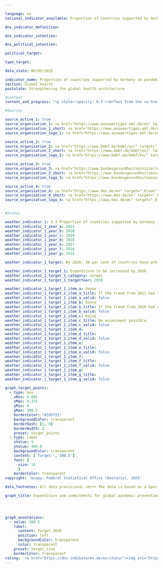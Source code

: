 ```yaml
---

language: en        
national_indicator_available: Proportion of countries supported by Germany in pandemic prevention, preparedness, and response (PPR) that have made progress in the Global Health Security Index (GHSI), relative to the total number of countries supported by Germany in the area of PPR        

dns_indicator_definition:         

dns_indicator_intention:         

dns_political_intention:         

political_target:         

type_target:         

data_state: 06/05/2025        

indicator_name: Proportion of countries supported by Germany in pandemic prevention, preparedness, and response (PPR) that have made progress in the Global Health Security Index (GHSI), relative to the total number of countries supported by Germany in the area of PPR        
section: Global health        
postulate: Strengthening the global health architecture        

#content         
content_and_progress: "<p style='opacity: 0.5'><b>Text from the <a href='https://dns-indikatoren.de/assets/Publikationen/Indikatorenberichte/2022.pdf'>Indicator Report 2022&nbsp;</a></b><br><br>The data for the indicator come from special analyses of the relevant budget headings and commitment appropriations from the Federal Foreign Office (AA), the Federal Ministry of Education and Research (BMBF), the Federal Ministry of Health (BMG) and the Federal Ministry for Economic Cooperation and Development (BMZ). Programmes are taken into account in the analyses whose objectives fall directly under the heading of pandemic prevention and response or who are primarily intended to enhance relevant capabilities in the field of health care.<br><br>The programmes cover matters such as the pandemic prevention and response functions of the World Health Organization (WHO), sanitation, One Health (that is, in interdisciplinary cooperation between human and veterinary medicine and the environmental sector), vaccination infrastructure and research and development, both at home and abroad, in so far as the R&D findings and innovations also benefit the countries of the Global South. Additionally, programmes launched in response to the COVID-19&nbsp;pandemic have also been taken into account. The latter include among others WHO programmes and activities, humanitarian aid, vaccine development, crisis response and emergency assistance and loans to help health services in countries of the Global South to respond to the crisis. <br><br>As regards the figures, it should be noted that it is not possible to draw hard and fast lines between the content of programmes, since the indicator field is closely interlinked with numerous other areas of the health system. The indicator therefore takes account of a range of programmes, such as Germany’s contribution to the WHO to support its emergency programme and to provide flexible initial funding for crisis response measures through the Contingency Fund for Emergencies, support for a vaccination programme for the reduction of child mortality in the East African Community, improvement of drinking water supply and sanitation in Burkina Faso and a biosecurity cooperation programme.<br><br>Besides the thematic prioritisation, it should also be noted that some of the programmes are focused on general reinforcement of global coordination and organisational capacity and therefore do not exclusively benefit countries of the Global South. Nor can a precise line be drawn between preventive and reactive measures. Developing preventive capacity may, for example, enhance responsiveness to a pandemic situation, while reactive measures may contribute to capacity-building in the long term.<br><br>To avoid a statistical outlier resulting from the response to the COVID-19&nbsp;pandemic, these expenditure items and pledges are not part of the indicators but are shown separately in the chart. The amounts of expenditure and pledges that are displayed, moreover, say nothing about the success of the programmes. The indicator represents Germany’s monetary contribution to pandemic prevention and response. A more extensive assessment would be needed to gauge the impact of that contribution. In view of the foregoing provisos, therefore, the recorded figures are not by any means a full reflection of the German expenditure and pledges that directly or indirectly influence the pandemic prevention and response effort.<br><br>Between 2015&nbsp;and 2021, expenditure and pledges for pandemic prevention and response rose from EUR 147.9&nbsp;million to EUR 369.7&nbsp;million (provisional figure) and were thus &#8209; in line with the Federal Government's target &#8209; significantly above the 2019&nbsp;figure. The separately reported expenditures on COVID-19&nbsp;pandemic containment were 842.7&nbsp;million euros in 2021, higher than in the first year of the pandemic (743.7&nbsp;million euros).</p>"                

#Sources        

source_active_1: true
source_organisation_1: <a href="https://www.auswaertiges-amt.de/en" target="_blank" onclick="return confirm_alert('the Federal Foreign Office', 'En')">Federal Foreign Office</a>
source_organisation_1_short: <a href="https://www.auswaertiges-amt.de/en" target="_blank" onclick="return confirm_alert('the Federal Foreign Office', 'En')">Federal Foreign Office</a>
source_organisation_logo_1: <a href="https://www.auswaertiges-amt.de/en" target="_blank" onclick="return confirm_alert('the Federal Foreign Office', 'En')"><img src="https://dns-indikatoren.de/public/OrgImgEn/aa.png" alt="Federal Foreign Office" title=" Click here to visit the homepage of the organizationFederal Foreign Office" style="height:60px; width:148px; border:transparent"/></a>

source_active_2: true
source_organisation_2: <a href="https://www.bmbf.de/bmbf/en/" target="_blank" onclick="return confirm_alert('the Federal Ministry of Research, Technology and Space', 'En')">Federal Ministry of Research, Technology and Space</a>
source_organisation_2_short: <a href="https://www.bmbf.de/bmbf/en/" target="_blank" onclick="return confirm_alert('the Federal Ministry of Research, Technology and Space', 'En')">Federal Ministry of Research, Technology and Space</a>
source_organisation_logo_2: <a href="https://www.bmbf.de/bmbf/en/" target="_blank" onclick="return confirm_alert('the Federal Ministry of Research, Technology and Space', 'En')"><img src="https://dns-indikatoren.de/public/OrgImgEn/bmftr.png" alt="Federal Ministry of Research, Technology and Space" title=" Click here to visit the homepage of the organizationFederal Ministry of Research, Technology and Space" style="height:60px; width:148px; border:transparent"/></a>

source_active_3: true
source_organisation_3: <a href="https://www.bundesgesundheitsministerium.de/en/" target="_blank" onclick="return confirm_alert('the Federal Ministry of Health', 'En')">Federal Ministry of Health</a>
source_organisation_3_short: <a href="https://www.bundesgesundheitsministerium.de/en/" target="_blank" onclick="return confirm_alert('the Federal Ministry of Health', 'En')">Federal Ministry of Health</a>
source_organisation_logo_3: <a href="https://www.bundesgesundheitsministerium.de/en/" target="_blank" onclick="return confirm_alert('the Federal Ministry of Health', 'En')"><img src="https://dns-indikatoren.de/public/OrgImgEn/bmg.png" alt="Federal Ministry of Health" title=" Click here to visit the homepage of the organizationFederal Ministry of Health" style="height:60px; width:148px; border:transparent"/></a>

source_active_4: true
source_organisation_4: <a href="https://www.bmz.de/en" target="_blank" onclick="return confirm_alert('the Federal Ministry of Economic Cooperation and Development', 'En')">Federal Ministry of Economic Cooperation and Development</a>
source_organisation_4_short: <a href="https://www.bmz.de/en" target="_blank" onclick="return confirm_alert('the Federal Ministry of Economic Cooperation and Development', 'En')">Federal Ministry of Economic Cooperation and Development</a>
source_organisation_logo_4: <a href="https://www.bmz.de/en" target="_blank" onclick="return confirm_alert('the Federal Ministry of Economic Cooperation and Development', 'En')"><img src="https://dns-indikatoren.de/public/OrgImgEn/bmz.png" alt="Federal Ministry of Economic Cooperation and Development" title=" Click here to visit the homepage of the organizationFederal Ministry of Economic Cooperation and Development" style="height:60px; width:148px; border:transparent"/></a>
        

#Status        

weather_indicator_1: 3.3 Proportion of countries supported by Germany in pandemic prevention, preparedness, and response (PPR) that have made pro-gress in the Global Health Security Index (GHSI), relative to the total number of countries supported by Germany in the area of PPR
weather_indicator_1_year_a: 2021
weather_indicator_1_year_b: 2020
weather_indicator_1_year_c: 2019
weather_indicator_1_year_d: 2018
weather_indicator_1_year_e: 2017
weather_indicator_1_year_f: 2016
weather_indicator_1_year_g: 2015

weather_indicator_1_target: By 2030, 30 per cent of countries have achieved an improvement of at least 3 points in the Global Health Security Index (GHSI) compared to 2019

weather_indicator_1_target_1: Expenditure to be increased by 2030
weather_indicator_1_target_1_category: normal
weather_indicator_1_target_1_targetYear: 2030

weather_indicator_1_target_1_item_a: Sonne
weather_indicator_1_target_1_item_a_title: If the trend from 2021 had continued, the target value would have been reached or missed by less than 5% of the difference between the target value and the value at that time.
weather_indicator_1_target_1_item_a_valid: false
weather_indicator_1_target_1_item_b: Sonne
weather_indicator_1_target_1_item_b_title: If the trend from 2020 had continued, the target value would have been reached or missed by less than 5% of the difference between the target value and the value at that time.
weather_indicator_1_target_1_item_b_valid: false
weather_indicator_1_target_1_item_c: Keine
weather_indicator_1_target_1_item_c_title: No assessment possible.
weather_indicator_1_target_1_item_c_valid: false
weather_indicator_1_target_1_item_d: 
weather_indicator_1_target_1_item_d_title: 
weather_indicator_1_target_1_item_d_valid: false
weather_indicator_1_target_1_item_e: 
weather_indicator_1_target_1_item_e_title: 
weather_indicator_1_target_1_item_e_valid: false
weather_indicator_1_target_1_item_f: 
weather_indicator_1_target_1_item_f_title: 
weather_indicator_1_target_1_item_f_valid: false
weather_indicator_1_target_1_item_g: 
weather_indicator_1_target_1_item_g_title: 
weather_indicator_1_target_1_item_g_valid: false        

graph_target_points:
  - type: box
    xMin: 8.685
    xMax: 9.315
    yMin: 0
    yMax: 300.5
    borderColor: "#2d5f21"
    backgroundColor: transparent
    borderDash: [1, 0]
    borderWidth: 2
    preset: target_points
  - type: label
    xValue: 9
    yValue: 400.0
    backgroundColor: transparent
    content: ['Target:','300,5']
    font: {
      size: 14
      }
    borderColor: transparent        
copyright: '&copy; Federal Statistical Office (Destatis), 2025'        

data_footnotes: All data provisional.<br>• The data is based on a special evaluation and is not publicly available.        

graph_title: Expenditure and commitments for global pandemic prevention and response        

        


graph_annotations:
  - value: 300.5
    label:
      content: Target 2030
      position: left
      backgroundColor: transparent
      color: transparent
    preset: target_line
    borderColor: transparent                        
rating: '<a href="https://dns-indikatoren.de/en/status"><img src="https://sdg-indikatoren.de/public/Wettersymbole/Sonne.png" title="If the trend from 2021 had continued, the target value would have been reached or missed by less than 5% of the difference between the target value and the value at that time." alt="Weathersymbol: Sun"/></a>'                
---
```


